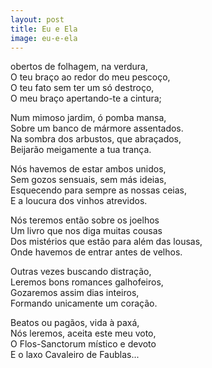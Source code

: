 ```yaml
---
layout: post
title: Eu e Ela
image: eu-e-ela
---
```

<span class="caps" alt="C"></span>obertos de folhagem, na verdura,  
O teu braço ao redor do meu pescoço,  
O teu fato sem ter um só destroço,  
O meu braço apertando-te a cintura;  

Num mimoso jardim, ó pomba mansa,  
Sobre um banco de mármore assentados.  
Na sombra dos arbustos, que abraçados,  
Beijarão meigamente a tua trança.  

Nós havemos de estar ambos unidos,  
Sem gozos sensuais, sem más ideias,  
Esquecendo para sempre as nossas ceias,  
E a loucura dos vinhos atrevidos.  

Nós teremos então sobre os joelhos  
Um livro que nos diga muitas cousas  
Dos mistérios que estão para além das lousas,  
Onde havemos de entrar antes de velhos.  

Outras vezes buscando distração,  
Leremos bons romances galhofeiros,  
Gozaremos assim dias inteiros,  
Formando unicamente um coração.  

Beatos ou pagãos, vida à paxá,  
Nós leremos, aceita este meu voto,  
O Flos-Sanctorum místico e devoto  
E o laxo Cavaleiro de Faublas...  